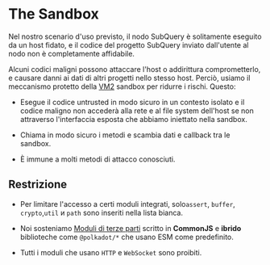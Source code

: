 # The Sandbox

Nel nostro scenario d'uso previsto, il nodo SubQuery è solitamente eseguito da un host fidato, e il codice del progetto SubQuery inviato dall'utente al nodo non è completamente affidabile.

Alcuni codici maligni possono attaccare l'host o addirittura comprometterlo, e causare danni ai dati di altri progetti nello stesso host. Perciò, usiamo il meccanismo protetto della [VM2](https://www.npmjs.com/package/vm2) sandbox per ridurre i rischi. Questo:

- Esegue il codice untrusted in modo sicuro in un contesto isolato e il codice maligno non accederà alla rete e al file system dell'host se non attraverso l'interfaccia esposta che abbiamo iniettato nella sandbox.

- Chiama in modo sicuro i metodi e scambia dati e callback tra le sandbox.

- È immune a molti metodi di attacco conosciuti.


## Restrizione

- Per limitare l'accesso a certi moduli integrati, solo`assert`, `buffer`, `crypto`,`util` и `path` sono inseriti nella lista bianca.

- Noi sosteniamo [Moduli di terze parti](../create/mapping/polkadot.md#third-party-libraries) scritto in **CommonJS** e **ibrido** biblioteche come `@polkadot/*` che usano ESM come predefinito.

- Tutti i moduli che usano `HTTP` e `WebSocket` sono proibiti.
